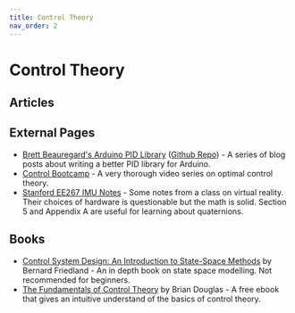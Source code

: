 ```yaml
---
title: Control Theory
nav_order: 2
---
```


# Control Theory

## Articles

## External Pages

* [Brett Beauregard's Arduino PID Library](http://brettbeauregard.com/blog/2011/04/improving-the-beginners-pid-introduction/) ([Github Repo](https://github.com/br3ttb/Arduino-PID-Library/)) - A series of blog posts about writing a better PID library for Arduino.
* [Control Bootcamp](https://www.youtube.com/playlist?list=PLMrJAkhIeNNR20Mz-VpzgfQs5zrYi085m) - A very thorough video series on optimal control theory.
* [Stanford EE267 IMU Notes](https://stanford.edu/class/ee267/notes/ee267_notes_imu.pdf) - Some notes from a class on virtual reality. Their choices of hardware is questionable but the math is solid. Section 5 and Appendix A are useful for learning about quaternions.

## Books

* [Control System Design: An Introduction to State-Space Methods](https://www.amazon.com/Control-System-Design-Introduction-State-Space/dp/0486442780/) by Bernard Friedland - An in depth book on state space modelling. Not recommended for beginners.
* [The Fundamentals of Control Theory](https://www.patreon.com/posts/book-is-now-free-28313078) by Brian Douglas - A free ebook that gives an intuitive understand of the basics of control theory.

